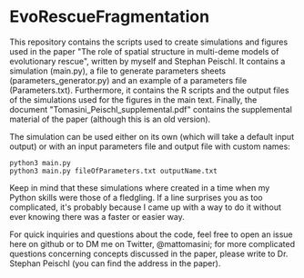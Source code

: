 # EvoRescueFragmentation

This repository contains the scripts used to create simulations and figures used in the paper "The role of spatial structure in multi-deme models of evolutionary rescue", written by myself and Stephan Peischl. It contains a simulation (main.py), a file to generate parameters sheets (parameters_generator.py) and an example of a parameters file (Parameters.txt). Furthermore, it contains the R scripts and the output files of the simulations used for the figures in the main text. Finally, the document "Tomasini_Peischl_supplemental.pdf" contains the supplemental material of the paper (although this is an old version).

The simulation can be used either on its own (which will take a default input output) or with an input parameters file and output file with custom names: 
```
python3 main.py
python3 main.py fileOfParameters.txt outputName.txt
```

Keep in mind that these simulations where created in a time when my Python skills were those of a fledgling. If a line surprises you as too complicated, it's probably because I came up with a way to do it without ever knowing there was a faster or easier way.

For quick inquiries and questions about the code, feel free to open an issue here on github or to DM me on Twitter, @mattomasini; for more complicated questions concerning concepts discussed in the paper, please write to Dr. Stephan Peischl (you can find the address in the paper).

